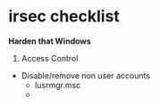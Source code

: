 # irsec checklist
**Harden that Windows**  
1. Access Control
- Disable/remove non user accounts  
  * lusrmgr.msc 
  * 

